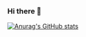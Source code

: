 ### Hi there 👋

[![Anurag's GitHub stats](https://github-readme-stats.vercel.app/api?username=s0ck4t7)](https://github.com/anuraghazra/github-readme-stats)
<!--
**s0ck4t7/s0ck4t7** is a ✨ _special_ ✨ repository because its `README.md` (this file) appears on your GitHub profile.

Here are some ideas to get you started:

- 🔭 I’m currently working on ...
- 🌱 I’m currently learning ...
- 👯 I’m looking to collaborate on ...
- 🤔 I’m looking for help with ...
- 💬 Ask me about ...
- 📫 How to reach me: ...
- 😄 Pronouns: ...
- ⚡ Fun fact: ...
-->
